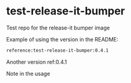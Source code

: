 # test-release-it-bumper
Test repo for the release-it bumper image

Example of using the version in the README:

```bash
reference:test-release-it-bumper:0.4.1
```

Another version ref:0.4.1

Note in the usage
